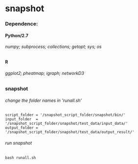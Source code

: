 # snapshot


### Dependence:
#### Python/2.7
###### numpy; subprocess; collections; getopt; sys; os
#### R
###### ggplot2; pheatmap; igraph; networkD3


### snapshot
###### change the folder names in 'runall.sh'
```
script_folder = '/snapshot_script_folder/snapshot/bin/'
input_folder  = '/snapshot_script_folder/snapshot/test_data/input_data/'
output_folder = '/snapshot_script_folder/snapshot/test_data/output_result/'
```

###### run snapshot
```
bash runall.sh
```

